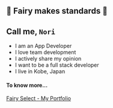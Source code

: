 :angel: Fairy makes standards :star2:
---

## Call me, `Nori`

- I am an App Developer
- I love team development
- I actively share my opinion
- I want to be a full stack developer
- I live in Kobe, Japan

#### To know more...

[Fairy Select - My Portfolio](https://portfolio.fairy-select.com/)
